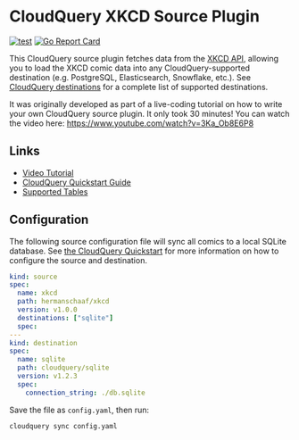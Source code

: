 # CloudQuery XKCD Source Plugin

[![test](https://github.com/hermanschaaf/cq-source-xkcd/actions/workflows/test.yaml/badge.svg)](https://github.com/hermanschaaf/cq-source-xkcd/actions/workflows/test.yaml)
[![Go Report Card](https://goreportcard.com/badge/github.com/hermanschaaf/cq-source-xkcd)](https://goreportcard.com/report/github.com/hermanschaaf/cq-source-xkcd)

This CloudQuery source plugin fetches data from the [XKCD API](https://xkcd.com/json.html), allowing you to load the XKCD comic data into any CloudQuery-supported destination (e.g. PostgreSQL, Elasticsearch, Snowflake, etc.). See [CloudQuery destinations](https://www.cloudquery.io/docs/plugins/destinations/overview) for a complete list of supported destinations.

It was originally developed as part of a live-coding tutorial on how to write your own CloudQuery source plugin. It only took 30 minutes! You can watch the video here: https://www.youtube.com/watch?v=3Ka_Ob8E6P8

## Links

 - [Video Tutorial](https://www.youtube.com/watch?v=3Ka_Ob8E6P8)
 - [CloudQuery Quickstart Guide](https://www.cloudquery.io/docs/quickstart)
 - [Supported Tables](docs/tables/README.md)

## Configuration

The following source configuration file will sync all comics to a local SQLite database. See [the CloudQuery Quickstart](https://www.cloudquery.io/docs/quickstart) for more information on how to configure the source and destination.

```yaml
kind: source
spec:
  name: xkcd
  path: hermanschaaf/xkcd
  version: v1.0.0
  destinations: ["sqlite"]
  spec:
---
kind: destination
spec:
  name: sqlite
  path: cloudquery/sqlite
  version: v1.2.3
  spec:
    connection_string: ./db.sqlite
```

Save the file as `config.yaml`, then run:

```
cloudquery sync config.yaml
```
